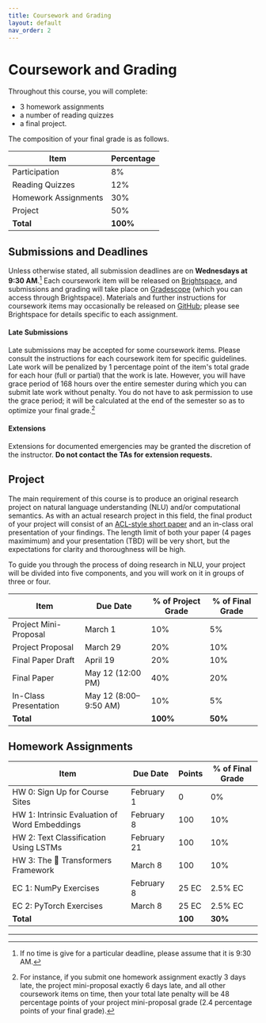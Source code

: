 ```yaml
---
title: Coursework and Grading
layout: default
nav_order: 2
---
```


# Coursework and Grading

Throughout this course, you will complete:
* 3 homework assignments
* a number of reading quizzes
* a final project.

The composition of your final grade is as follows.

| Item                 | Percentage |
|----------------------|------------|
| Participation        | 8%         |
| Reading Quizzes      | 12%        |
| Homework Assignments | 30%        |
| Project              | 50%        |
| **Total**            | **100%**   |

## Submissions and Deadlines

Unless otherwise stated, all submission deadlines are on **Wednesdays at 9:30 AM**.[^1] Each coursework item will be 
released on [Brightspace](https://brightspace.nyu.edu/d2l/home/244031), and submissions and grading will take place 
on [Gradescope](https://www.gradescope.com/) (which you can access through Brightspace). Materials and 
further instructions for coursework items may occasionally be released on 
[GitHub](https://github.com/NYU-DSGA1012-S23); please see Brightspace for details specific to each assignment.

#### Late Submissions
Late submissions may be accepted for some coursework items. Please consult the instructions for each coursework item 
for specific guidelines. Late work will be penalized by 1 percentage point of the item's total grade for each hour 
(full or partial) that the work is late. However, you will have grace period of 168 hours over the entire semester 
during which you can submit late work without penalty. You do not have to ask permission to use the grace period; it 
will be calculated at the end of the semester so as to optimize your final grade.[^2]

#### Extensions
Extensions for documented emergencies may be granted the discretion of the instructor. **Do not contact the TAs for extension requests.**

## Project

The main requirement of this course is to produce an original research project on natural language understanding (NLU) 
and/or computational semantics. As with an actual research project in this field, the final product of your project 
will consist of an [ACL-style short paper](https://acl-org.github.io/ACLPUB/formatting.html) and an in-class oral 
presentation of your findings. The length limit of both your paper (4 pages maximimum) and your presentation (TBD) 
will be very short, but the expectations for clarity and thoroughness will be high.

To guide you through the process of doing research in NLU, your project will be divided into five components, and 
you will work on it in groups of three or four. 

| Item                  | Due Date              | % of Project Grade | % of Final Grade | 
|-----------------------|-----------------------|--------------------|------------------|
| Project Mini-Proposal | March 1               | 10%                | 5%               |
| Project Proposal      | March 29              | 20%                | 10%              |
| Final Paper Draft     | April 19              | 20%                | 10%              |
| Final Paper           | May 12 (12:00 PM)     | 40%                | 20%              |
| In-Class Presentation | May 12 (8:00–9:50 AM) | 10%                | 5%               |
| **Total**             |                       | **100%**           | **50%**          |

## Homework Assignments

| Item                                          | Due Date    | Points  | % of Final Grade |
|-----------------------------------------------|-------------|---------|------------------|
| HW 0: Sign Up for Course Sites                | February 1  | 0       | 0%               |
| HW 1: Intrinsic Evaluation of Word Embeddings | February 8  | 100     | 10%              |
| HW 2: Text Classification Using LSTMs         | February 21 | 100     | 10%              |
| HW 3: The 🤗 Transformers Framework           | March 8     | 100     | 10%              |
| EC 1: NumPy Exercises                         | February 8  | 25 EC   | 2.5% EC          |
| EC 2: PyTorch Exercises                       | March 8     | 25 EC   | 2.5% EC          |
| **Total**                                     |             | **100** | **30%**          |

----
[^1]: If no time is give for a particular deadline, please assume that it is 9:30 AM.

[^2]: For instance, if you submit one homework assignment exactly 3 days late, the project mini-proposal exactly 6 days 
late, and all other coursework items on time, then your total late penalty will be 48 percentage points of your project 
mini-proposal 
grade (2.4 percentage points of your final grade).